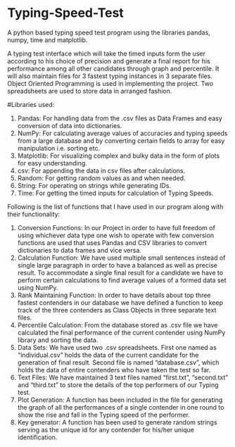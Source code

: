 # Typing-Speed-Test

A python based typing speed test program using the libraries pandas, numpy, time and matplotlib.

A typing test interface which will take the timed inputs form the user according to his choice of precision and generate a final report for his performance among all other candidates through graph and percentile.
It will also maintain files for 3 fastest typing instances in 3 separate files.
Object Oriented Programming is used in implementing the project.
Two spreadsheets are used to store data in arranged fashion.

#Libraries used:

1. Pandas: For handling data from the .csv files as Data Frames and easy conversion of data into dictionaries.
2. NumPy: For calculating average values of accuracies and typing speeds from a large database and by converting certain fields to array for easy manipulation i.e. sorting etc.
3. Matplotlib: For visualizing complex and bulky data in the form of plots for easy understanding.
4. csv: For appending the data in csv files after calculations.
5. Random: For getting random values as and when needed.
6. String: For operating on strings while generating IDs.
7. Time: For getting the timed inputs for calculation of Typing Speeds.

Following is the list of functions that I have used in our program along with their functionality:
1. Conversion Functions:  In our Project in order to have full freedom of using whichever data type one wish to operate with few conversion functions are used that uses Pandas and CSV libraries to convert dictionaries to data frames and vice versa.
2. Calculation Function: We have used multiple small sentences instead of single large paragraph in order to have a balanced as well as precise result. To accommodate a single final result for a candidate we have to perform certain calculations to find average values of a formed data set using NumPy.
3. Rank Maintaining Function: In order to have details about top three fastest contenders in our database we have defined a function to keep track of the three contenders as Class Objects in three separate text files.
4. Percentile Calculation: From the database stored as .csv file we have calculated the final performance of the current contender using NumPy library and sorting the data.
5. Data Sets: We have used two .csv spreadsheets. First one named as “individual.csv” holds the data of the current candidate for the generation of final result. Second file is named “database.csv”, which holds the data of entire contenders who have taken the test so far.
6. Text Files: We have maintained 3 text files named “first.txt”, “second.txt” and “third.txt” to store the details of the top performers of our Typing test.
7. Plot Generation: A function has been included in the file for generating the graph of all the performances of a single contender in one round to show the rise and fall in the Typing speed of the performer.
8. Key generator: A function has been used to generate random strings serving as the unique id for any contender for his/her unique identification.

 
 
